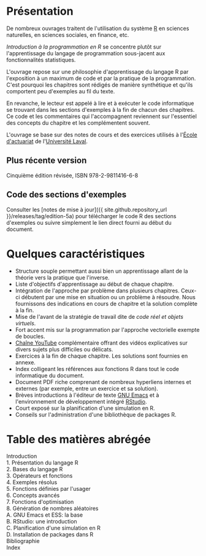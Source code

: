 # Présentation

De nombreux ouvrages traitent de l'utilisation du système
[R](https://www.r-project.org) en sciences naturelles, en sciences
sociales, en finance, etc. 

*Introduction à la programmation en R* se concentre plutôt sur
l'apprentissage du langage de programmation sous-jacent aux
fonctionnalités statistiques.

L'ouvrage repose sur une philosophie d'apprentissage du langage
R par l'exposition à un maximum de code et par la pratique de la
programmation. C'est pourquoi les chapitres sont rédigés de manière
synthétique et qu'ils comportent peu d'exemples au fil du texte. 

En revanche, le lecteur est appelé à lire et à exécuter le code
informatique se trouvant dans les sections d'exemples à la fin de
chacun des chapitres. Ce code et les commentaires qui l'accompagnent
reviennent sur l'essentiel des concepts du chapitre et les
complémentent souvent. 

L'ouvrage se base sur des notes de cours et des exercices utilisés à
l'[École d'actuariat](http://www.act.ulaval.ca) de
l'[Université Laval](http://www.ulaval.ca).

## Plus récente version

Cinquième édition révisée, ISBN 978-2-9811416-6-8 

## Code des sections d'exemples

Consulter les [notes de mise à jour]({{ site.github.repository_url
}}/releases/tag/edition-5a) pour télécharger le code R des
sections d'exemples ou suivre simplement le lien direct fourni au
début du document.


# Quelques caractéristiques

- Structure souple permettant aussi bien un apprentissage allant de la
  théorie vers la pratique que l'inverse.
- Liste d'objectifs d'apprentissage au début de chaque chapitre.
- Intégration de l'approche par problème dans plusieurs chapitres.
  Ceux-ci débutent par une mise en situation ou un problème à
  résoudre. Nous fournissons des indications en cours de chapitre et
  la solution complète à la fin.
- Mise de l'avant de la stratégie de travail dite de *code réel et
  objets virtuels*.
- Fort accent mis sur la programmation par l'approche vectorielle
  exempte de boucles.
- [Chaîne YouTube](http://www.youtube.com/user/VincentGouletIntroR/videos)
  complémentaire offrant des vidéos explicatives sur divers sujets
  plus difficiles ou délicats.
- Exercices à la fin de chaque chapitre. Les solutions sont fournies en
  annexe.
- Index colligeant les références aux fonctions R dans tout le code
  informatique du document.
- Document PDF riche comprenant de nombreux hyperliens internes et
  externes (par exemple, entre un exercice et sa solution).
- Brèves introductions à l'éditeur de texte
  [GNU Emacs](https://www.gnu.org/software/emacs) et à l'environnement
  de développement intégré [RStudio](https://www.rstudio.com).
- Court exposé sur la planification d'une simulation en R.
- Conseils sur l'administration d'une bibliothèque de packages R.


# Table des matières abrégée

Introduction  
1\. Présentation du langage R  
2\. Bases du langage R  
3\. Opérateurs et fonctions  
4\. Exemples résolus  
5\. Fonctions définies par l'usager  
6\. Concepts avancés  
7\. Fonctions d'optimisation  
8\. Génération de nombres aléatoires  
A\. GNU Emacs et ESS: la base  
B\. RStudio: une introduction  
C\. Planification d'une simulation en R  
D\. Installation de packages dans R  
Bibliographie  
Index
